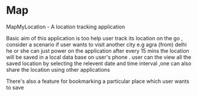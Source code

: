 # Map
MapMyLocation -  A location tracking application

Basic aim of this application is too help user track its location on the go ,
consider a scenario if user wants to visit another city e.g agra (from) delhi he or she can just power on the application after 
every 15 mins the location will be saved in a local data base on user's phone . user can the view all the saved location by selecting the 
relevent date and time interval ,one can also share the location using other applications

There's also a feature for bookmarking a particular place which user wants to save 
